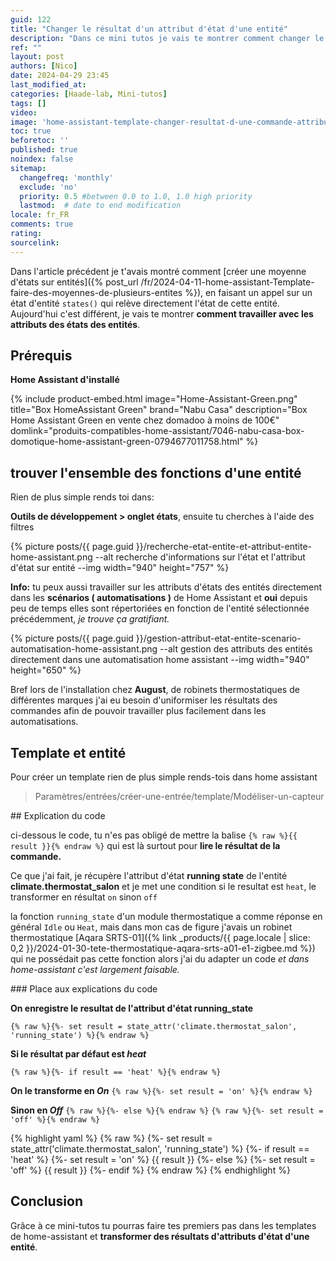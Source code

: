 ```yaml
---
guid: 122
title: "Changer le résultat d'un attribut d'état d'une entité"
description: "Dans ce mini tutos je vais te montrer comment changer le résultat attribut d'état d'entité par un autre grâce aux templates dans Home-Assistant"
ref: ""
layout: post
authors: [Nico]
date: 2024-04-29 23:45
last_modified_at: 
categories: [Haade-lab, Mini-tutos]
tags: []
video: 
image: 'home-assistant-template-changer-resultat-d-une-commande-attributs-entite-par-une-autre-mini-tutos-haade-lab.png'
toc: true
beforetoc: ''
published: true
noindex: false
sitemap:
  changefreq: 'monthly'
  exclude: 'no'
  priority: 0.5 #between 0.0 to 1.0, 1.0 high priority
  lastmod:  # date to end modification
locale: fr_FR
comments: true
rating:  
sourcelink:
---
```


Dans l'article précédent je t'avais montré comment [créer une moyenne d'états sur entités]({% post_url /fr/2024-04-11-home-assistant-Template-faire-des-moyennes-de-plusieurs-entites %}), en faisant un appel sur un état d'entité ```states()``` qui relève directement l'état de cette entité.
Aujourd'hui c'est différent, je vais te montrer **comment travailler avec les attributs des états des entités**.

## Prérequis

**Home Assistant d'installé**

{% include product-embed.html image="Home-Assistant-Green.png" title="Box HomeAssistant Green" brand="Nabu Casa" description="Box Home Assistant Green en vente chez domadoo à moins de 100€" domlink="produits-compatibles-home-assistant/7046-nabu-casa-box-domotique-home-assistant-green-0794677011758.html" %}

## trouver l'ensemble des fonctions d'une entité

Rien de plus simple rends toi dans: 

**Outils de développement > onglet états**, ensuite tu cherches à l'aide des filtres 

{% picture posts/{{ page.guid }}/recherche-etat-entite-et-attribut-entite-home-assistant.png --alt recherche d'informations sur l'état et l'attribut d'état sur entité --img width="940" height="757" %}

**Info:** tu peux aussi travailler sur les attributs d'états des entités directement dans les **scénarios ( automatisations )** de Home Assistant et **oui** depuis peu de temps elles sont répertoriées en fonction de l'entité sélectionnée précédemment, *je trouve ça gratifiant.*

{% picture posts/{{ page.guid }}/gestion-attribut-etat-entite-scenario-automatisation-home-assistant.png --alt gestion des attributs des entités directement dans une automatisation home assistant --img width="940" height="650" %}

Bref lors de l'installation chez **August**, de robinets thermostatiques de différentes marques j'ai eu besoin d'uniformiser les résultats des commandes afin de pouvoir travailler plus facilement dans les automatisations.

## Template et entité

Pour créer un template rien de plus simple rends-tois dans home assistant

> Paramètres/entrées/créer-une-entrée/template/Modéliser-un-capteur


## Explication du code 

ci-dessous le code, tu n'es pas obligé de mettre la balise ```{% raw %}{{ result }}{% endraw %}``` qui est là surtout pour **lire le résultat de la commande.**

Ce que j'ai fait, je récupère l'attribut d'état **running state** de l'entité **climate.thermostat_salon** et je met une condition si le resultat est ```heat```, le transformer en résultat ```on``` sinon ```off```

la fonction ```running_state``` d'un module thermostatique a comme réponse en général ```Idle``` ou ```Heat```, mais dans mon cas de figure j'avais un robinet thermostatique [Aqara SRTS-01]({% link _products/{{ page.locale | slice: 0,2 }}/2024-01-30-tete-thermostatique-aqara-srts-a01-e1-zigbee.md %}) qui ne possédait pas cette fonction alors j'ai du adapter un code *et dans home-assistant c'est largement faisable.*

### Place aux explications du code

**On enregistre le resultat de l'attribut d'état running_state**

```{% raw %}{%- set result = state_attr('climate.thermostat_salon', 'running_state') %}{% endraw %}```

**Si le résultat par défaut est *heat***

```{% raw %}{%- if result == 'heat' %}{% endraw %}```

**On le transforme en *On***
```{% raw %}{%- set result = 'on' %}{% endraw %}```

**Sinon en *Off***
```{% raw %}{%- else %}{% endraw %}```
```{% raw %}{%- set result = 'off' %}{% endraw %}```

{% highlight yaml %}
{% raw %}
{%- set result = state_attr('climate.thermostat_salon', 'running_state') %}
{%- if result == 'heat' %}
{%- set result = 'on' %}
{{ result }}
{%- else %}
{%- set result = 'off' %}
{{ result }}
{%- endif %}
{% endraw %}
{% endhighlight %}

## Conclusion

Grâce à ce mini-tutos tu pourras faire tes premiers pas dans les templates de home-assistant et **transformer des résultats d'attributs d'état d'une entité**.
